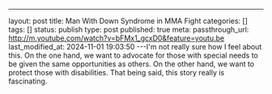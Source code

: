 ---
layout: post
title: Man With Down Syndrome in MMA Fight
categories: []
tags: []
status: publish
type: post
published: true
meta:
  passthrough_url: http://m.youtube.com/watch?v=bFMx1_gcxD0&feature=youtu.be
last_modified_at: 2024-11-01 19:03:50
---I'm not really sure how I feel about this. On the one hand, we want to advocate for those with special needs to be given the same opportunities as others. On the other hand, we want to protect those with disabilities. That being said, this story really is fascinating.
